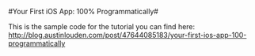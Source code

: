 #Your First iOS App: 100% Programmatically#

This is the sample code for the tutorial you can find here:
http://blog.austinlouden.com/post/47644085183/your-first-ios-app-100-programmatically
